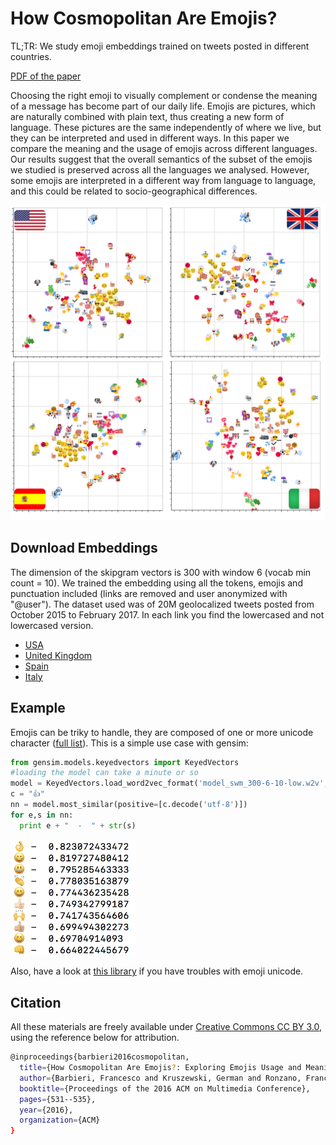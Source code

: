 # How Cosmopolitan Are Emojis?

TL;TR: We study emoji embeddings trained on tweets posted in different countries. 

[PDF of the paper](https://repositori.upf.edu/bitstream/handle/10230/32660/barbieri_MM16_emoj.pdf?sequence=1&isAllowed=y)

Choosing the right emoji to visually complement or condense the meaning of a message has become part of our daily life. Emojis are pictures, which are naturally combined with plain text, thus creating a new form of language. These pictures are the same independently of where we live, but they can be interpreted and used in different ways. 
In this paper we compare the meaning and the usage of emojis across different languages. Our results suggest that the overall semantics of the subset of the emojis we studied is preserved across all the languages we analysed. However, some emojis are interpreted in a different way from language to language, and this could be related to socio-geographical differences.

![alt text](https://raw.githubusercontent.com/fvancesco/acmmm2016/master/acmmm2016.png)

## Download Embeddings
The dimension of the skipgram vectors is 300 with window 6 (vocab min count = 10). We trained the embedding using all the tokens, emojis and punctuation included (links are removed and user anonymized with "@user"). The dataset used was of 20M geolocalized tweets posted from October 2015 to February 2017. In each link you find the lowercased and not lowercased version.

* [USA](https://drive.google.com/drive/folders/0B13VF_-CUsHPd3FqdVJ2c1ZJaXc?usp=sharing)
* [United Kingdom](https://drive.google.com/drive/folders/0B13VF_-CUsHPZkZnYXduYTA5VUU?usp=sharing)
* [Spain](https://drive.google.com/drive/folders/0B13VF_-CUsHPd3FqdVJ2c1ZJaXc?usp=sharing)
* [Italy](https://drive.google.com/drive/folders/0B13VF_-CUsHPUU85bjRSXzBKNFE?usp=sharing)

## Example
Emojis can be triky to handle, they are composed of one or more unicode character ([full list](http://unicode.org/emoji/charts/full-emoji-list.html)). This is a simple use case with gensim:

```python
from gensim.models.keyedvectors import KeyedVectors
#loading the model can take a minute or so
model = KeyedVectors.load_word2vec_format('model_swm_300-6-10-low.w2v', binary=False)
c = "👍"
nn = model.most_similar(positive=[c.decode('utf-8')])
for e,s in nn:
  print e + "  -  " + str(s) 
```

<img src="output.png" data-canonical-src="https://gyazo.com/eb5c5741b6a9a16c692170a41a49c858.png" width="200" />

Also, have a look at [this library](https://github.com/fvancesco/emoji) if you have troubles with emoji unicode.

## Citation

All these materials are freely available under [Creative Commons CC BY 3.0](https://creativecommons.org/licenses/by/3.0/), using the reference below for attribution.

```bash
@inproceedings{barbieri2016cosmopolitan,
  title={How Cosmopolitan Are Emojis?: Exploring Emojis Usage and Meaning over Different Languages with Distributional Semantics},
  author={Barbieri, Francesco and Kruszewski, German and Ronzano, Francesco and Saggion, Horacio},
  booktitle={Proceedings of the 2016 ACM on Multimedia Conference},
  pages={531--535},
  year={2016},
  organization={ACM}
}
```
